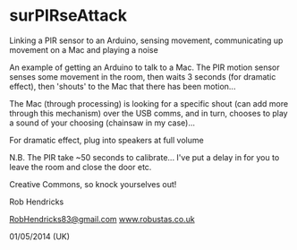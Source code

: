 surPIRseAttack
==============

Linking a PIR sensor to an Arduino, sensing movement, communicating up movement on a Mac and playing a noise

An example of getting an Arduino to talk to a Mac. The PIR motion sensor senses some movement in the room, then waits 3 seconds (for dramatic effect), then 'shouts' to the Mac that there has been motion... 

The Mac (through processing) is looking for a specific shout (can add more through this mechanism) over the USB comms, and in turn, chooses to play a sound of your choosing (chainsaw in my case)...

For dramatic effect, plug into speakers at full volume

N.B. The PIR take ~50 seconds to calibrate... I've put a delay in for you to leave the room and close the door etc.

Creative Commons, so knock yourselves out!

Rob Hendricks

RobHendricks83@gmail.com
www.robustas.co.uk

01/05/2014 (UK)